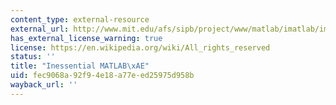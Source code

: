 ```yaml
---
content_type: external-resource
external_url: http://www.mit.edu/afs/sipb/project/www/matlab/imatlab/imatlab.html
has_external_license_warning: true
license: https://en.wikipedia.org/wiki/All_rights_reserved
status: ''
title: "Inessential MATLAB\xAE"
uid: fec9068a-92f9-4e18-a77e-ed25975d958b
wayback_url: ''
---
```

